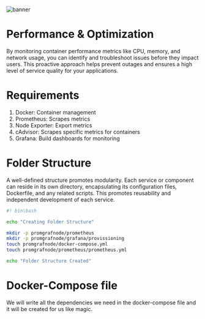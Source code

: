 ![banner](https://github.com/AleMorales9011/ForgeWare/blob/ae4320647b35dca238a9e5d6076db00bcc6bb4db/src/images/1.jpg)
# Performance & Optimization

By monitoring container performance metrics like CPU, memory, and network usage, you can identify and troubleshoot issues before they impact users. This proactive approach helps prevent outages and ensures a high level of service quality for your applications.

# Requirements

1. Docker: Container management
2. Prometheus: Scrapes metrics
3. Node Exporter: Export metrics
4. cAdvisor: Scrapes specific metrics for containers
5. Grafana: Build dashboards for monitoring

# Folder Structure

A well-defined structure promotes modularity.  Each service or component can reside in its own directory,  encapsulating its configuration files, Dockerfile, and any related scripts.  This promotes reusability and independent development of each service.

```bash
#! bin\bash

echo "Creating Folder Structure"

mkdir -p promgrafnode/prometheus
mkdir -p promgrafnode/grafana/provissioning
touch promgrafnode/docker-compose.yml
touch promgrafnode/prometheus/prometheus.yml

echo "Folder Structure Created"

```

# Docker-Compose file

We will write all the dependencies we need in the docker-compose file and it will be created for us like magic.

```yml


```



